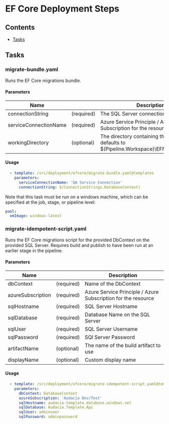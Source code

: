 # EF Core Deployment Steps

## Contents

- [Tasks](#tasks)

## Tasks

### migrate-bundle.yaml

Runs the EF Core migrations bundle.

#### Parameters

| Name                     |            | Description                                                                              |
|---                       |---         |---                                                                                       |
| connectionString         | (required) | The SQL Server connection string                                                         |
| serviceConnectionName    | (required) | Azure Service Principle / Azure Subscription for the resource                            |
| workingDirectory         | (optional) | The directory containing the bundle, defaults to $(Pipeline.Workspace)\EFMigrationBundle |

#### Usage

```yaml
  - template: /src/deployment/efcore/migrate-bundle.yaml@templates
    parameters:
      serviceConnectionName: 'QA Service Connection'
      connectionString: $(ConnectionStrings.DatabaseContext)
```

Note that this task must be run on a windows machine, which can be specified at the job, stage, or pipeline level:
```yaml
pool:
  vmImage: windows-latest
```

### migrate-idempotent-script.yaml

Runs the EF Core migrations script for the provided DbContext on the provided SQL Server.
Requires build and publish to have been run at an earlier stage in the pipeline.

#### Parameters

| Name              |            | Description                                                   |
|---                |---         |---                                                            |
| dbContext         | (required) | Name of the DbContext                                         |
| azureSubscription | (required) | Azure Service Principle / Azure Subscription for the resource |
| sqlHostname       | (required) | SQL Server Hostname                                           |
| sqlDatabase       | (required) | Database Name on the SQL Server                               |
| sqlUser           | (required) | SQL Server Username                                           |
| sqlPassword       | (required) | SQl Server Password                                           |
| artifactName      | (optional) | The name of the build artifact to use                         |
| displayName       | (optional) | Custom display name                                           |

#### Usage

```yaml
  - template: /src/deployment/efcore/migrate-idempotent-script.yaml@templates
    parameters:
      dbContext: DatabaseContext
      azureSubscription: 'Audacia Dev/Test'
      sqlHostname: audacia-template.database.windows.net
      sqlDatabase: Audacia.Template.Api
      sqlUser: adminuser
      sqlPassword: adminpassword
```
